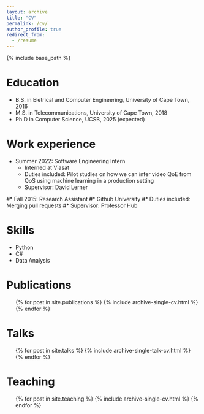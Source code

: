 ```yaml
---
layout: archive
title: "CV"
permalink: /cv/
author_profile: true
redirect_from:
  - /resume
---
```


{% include base_path %}

Education
======
* B.S. in Eletrical and Computer Engineering, University of Cape Town, 2016
* M.S. in Telecommunications, University of Cape Town, 2018
* Ph.D in Computer Science, UCSB, 2025 (expected)

Work experience
======
* Summer 2022: Software Engineering Intern
  * Interned at Viasat
  * Duties included: Pilot studies on how we can infer video QoE from QoS using machine learning in a production setting
  * Supervisor: David Lerner

#* Fall 2015: Research Assistant
  #* Github University
  #* Duties included: Merging pull requests
  #* Supervisor: Professor Hub
  
Skills
======
* Python
* C#
* Data Analysis

Publications
======
  <ul>{% for post in site.publications %}
    {% include archive-single-cv.html %}
  {% endfor %}</ul>
  
Talks
======
  <ul>{% for post in site.talks %}
    {% include archive-single-talk-cv.html %}
  {% endfor %}</ul>
  
Teaching
======
  <ul>{% for post in site.teaching %}
    {% include archive-single-cv.html %}
  {% endfor %}</ul>
  

